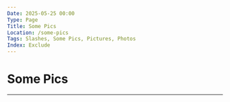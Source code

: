 ```yaml
---
Date: 2025-05-25 00:00
Type: Page
Title: Some Pics
Location: /some-pics
Tags: Slashes, Some Pics, Pictures, Photos
Index: Exclude
---
```


# Some Pics

---

[<script src="https://some.pics/by/luxury-format.js?count=1&alt"></script>](https://luxury-format.some.pics)

